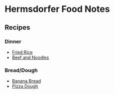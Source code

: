 # Hermsdorfer Food Notes

## Recipes

### Dinner
* [Fried Rice](recipes/fried_rice.md)
* [Beef and Noodles](recipies/beef_and_noodles.md)

### Bread/Dough
* [Banana Bread](recipes/banana_bread.md)
* [Pizza Dough](recipes/pizza_dough.md)